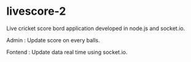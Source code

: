 # livescore-2

Live cricket score bord application developed in node.js and socket.io. 

Admin :
Update score on every balls.

Fontend :
Update data real time using socket.io.
